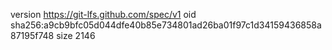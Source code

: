 version https://git-lfs.github.com/spec/v1
oid sha256:a9cb9bfc05d044dfe40b85e734801ad26ba01f97c1d34159436858a87195f748
size 2146

